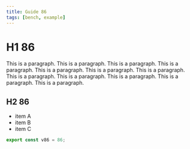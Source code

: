 ```yaml
---
title: Guide 86
tags: [bench, example]
---
```


# H1 86

This is a paragraph. This is a paragraph. This is a paragraph. This is a paragraph. This is a paragraph. This is a paragraph. This is a paragraph. This is a paragraph. This is a paragraph. This is a paragraph. This is a paragraph. This is a paragraph. 

## H2 86

- item A
- item B
- item C

```ts
export const v86 = 86;
```